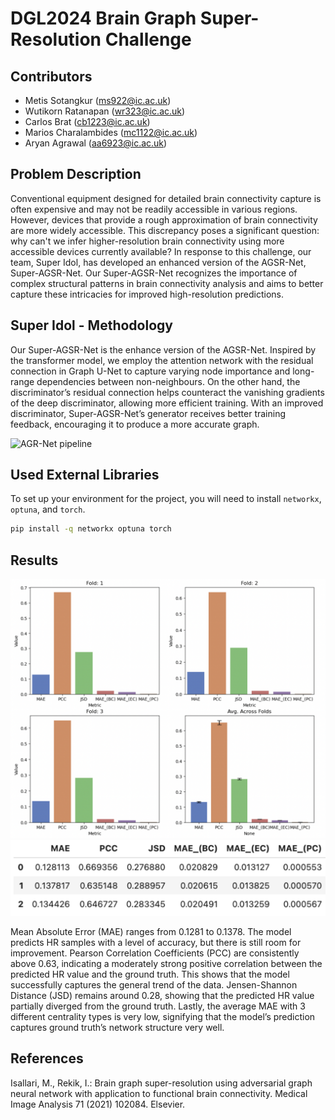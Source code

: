 # DGL2024 Brain Graph Super-Resolution Challenge

## Contributors

- Metis Sotangkur (ms922@ic.ac.uk)
- Wutikorn Ratanapan (wr323@ic.ac.uk)
- Carlos Brat (cb1223@ic.ac.uk)
- Marios Charalambides (mc1122@ic.ac.uk)
- Aryan Agrawal (aa6923@ic.ac.uk)

## Problem Description

Conventional equipment designed for detailed brain connectivity capture is often expensive and may not be readily accessible in various regions. However, devices that provide a rough approximation of brain connectivity are more widely accessible. This discrepancy poses a significant question: why can't we infer higher-resolution brain connectivity using more accessible devices currently available? In response to this challenge, our team, Super Idol, has developed an enhanced version of the AGSR-Net, Super-AGSR-Net. Our Super-AGSR-Net recognizes the importance of complex structural patterns in brain connectivity analysis and aims to better capture these intricacies for improved high-resolution predictions.

## Super Idol - Methodology

Our Super-AGSR-Net is the enhance version of the AGSR-Net. Inspired by the transformer model, we employ the attention network with the residual connection in Graph U-Net to capture varying node importance and long-range dependencies between non-neighbours. On the other hand, the discriminator’s residual connection helps counteract the vanishing gradients of the deep discriminator, allowing more efficient training. With an improved discriminator, Super-AGSR-Net’s generator receives better training feedback, encouraging it to produce a more accurate graph.


![AGR-Net pipeline](/imgs/gnn_chart2.png)

## Used External Libraries

To set up your environment for the project, you will need to install `networkx`, `optuna`, and `torch`.

```bash
pip install -q networkx optuna torch  
```

## Results
![AGR-Net pipeline](/imgs/bar_plot.png)
![AGR-Net pipeline](/imgs/3-fold_result.png)

Mean Absolute Error (MAE) ranges from 0.1281 to 0.1378. The model predicts HR samples with a level of accuracy, but there is still room for improvement. Pearson Correlation Coefficients (PCC) are consistently above 0.63, indicating a moderately strong positive correlation between the predicted HR value and the ground truth. This shows that the model successfully captures the general trend of the data. Jensen-Shannon Distance (JSD) remains around 0.28, showing that the predicted HR value partially diverged from the ground truth. Lastly, the average MAE with 3 different centrality types is very low, signifying that the model’s prediction captures ground truth’s network structure very well.


## References
Isallari, M., Rekik, I.: Brain graph super-resolution using adversarial graph neural network with application to functional brain connectivity. Medical Image Analysis 71 (2021) 102084. Elsevier.
